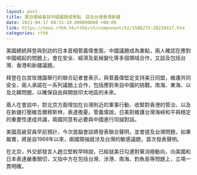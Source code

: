 ```yaml
---
layout: post
title: 美日領袖會談中國議題成焦點　談及台灣香港新疆
date: 2021-04-17 08:31:10.000000000 +08:00
link: https://news.rthk.hk/rthk/ch/component/k2/1586273-20210417.htm
categories: rthk
---
```


美國總統拜登與到訪的日本首相菅義偉會面，中國議題成為重點，兩人確認在應對中國崛起的問題上，會在安全、經濟及氣候變化等多個領域合作，又談及包括台灣、香港和新疆議題。

拜登在白宮玫瑰園舉行的聯合記者會表示，與菅義偉堅定支持美日同盟，維護共同安全，兩人承諾在一系列議題上合作，包括應對來自中國的挑戰，南海、東海、以及北韓問題，以確保自由與開放印太地區的未來。

兩人在會談中，對北京方面增加在台灣附近的軍事行動、收緊對香港的管治、以及在新疆打壓維吾爾穆斯林，表達擔憂。菅義偉說，日美對維護台灣海峽和平與穩定的重要性達成共識，兩國同意有必要與中國進行坦誠對話。

美國高級官員早前預計，今次首腦會談將發表聯合聲明，並會提及台灣問題，如果屬實，將是自1969年以來，兩國領袖就涉及台灣的敏感議題，首次發表聲明。

在北京，外交部發言人趙立堅較早時說，已經就美日勾連對華消極動向，向美國和日本表達嚴重關切，又指中方在包括台灣、涉港、南海、釣魚島等問題上，立場一貫明確。

